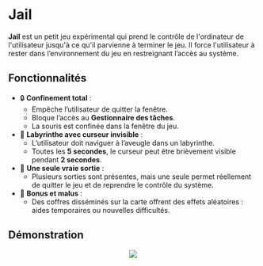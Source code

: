 # Jail

**Jail** est un petit jeu expérimental qui prend le contrôle de l'ordinateur de l'utilisateur jusqu'à ce qu'il parvienne à terminer le jeu. Il force l'utilisateur à rester dans l’environnement du jeu en restreignant l’accès au système.

## Fonctionnalités

- 🔒 **Confinement total** :
  - Empêche l’utilisateur de quitter la fenêtre.
  - Bloque l’accès au **Gestionnaire des tâches**.
  - La souris est confinée dans la fenêtre du jeu.
- 🧭 **Labyrinthe avec curseur invisible** :
  - L’utilisateur doit naviguer à l’aveugle dans un labyrinthe.
  - Toutes les **5 secondes**, le curseur peut être brièvement visible pendant **2 secondes**.
- 🎯 **Une seule vraie sortie** :
  - Plusieurs sorties sont présentes, mais une seule permet réellement de quitter le jeu et de reprendre le contrôle du système.
- 🎁 **Bonus et malus** :
  - Des coffres disséminés sur la carte offrent des effets aléatoires : aides temporaires ou nouvelles difficultés.

## Démonstration

<p align="center">
  <img src="./src/images/Demo_Jail.gif"/>
</p>
